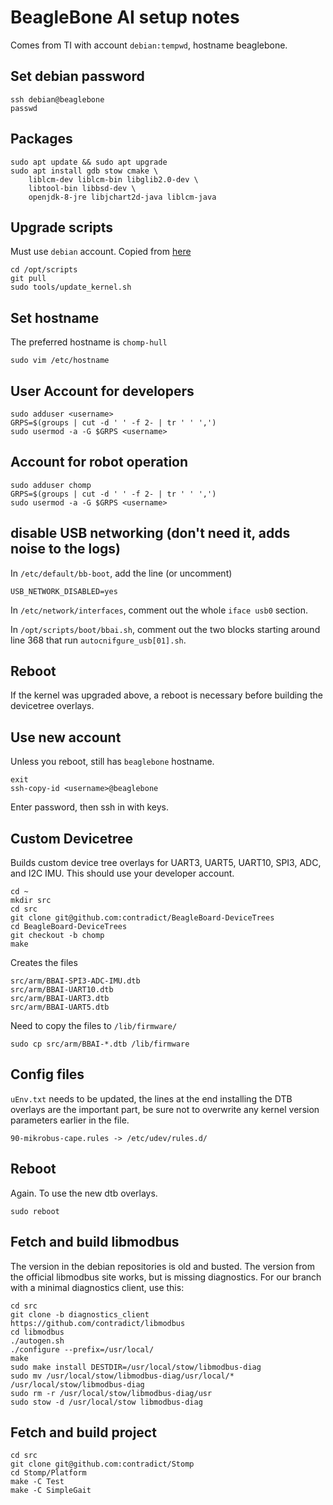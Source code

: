 # BeagleBone AI setup notes

Comes from TI with account `debian:tempwd`, hostname beaglebone.

## Set debian password

    ssh debian@beaglebone
    passwd

## Packages

    sudo apt update && sudo apt upgrade
    sudo apt install gdb stow cmake \
        liblcm-dev liblcm-bin libglib2.0-dev \
        libtool-bin libbsd-dev \
        openjdk-8-jre libjchart2d-java liblcm-java

## Upgrade scripts

Must use `debian` account. Copied from [here](https://beagleboard.org/upgrade)

    cd /opt/scripts
    git pull
    sudo tools/update_kernel.sh

## Set hostname

The preferred hostname is `chomp-hull`

    sudo vim /etc/hostname

## User Account for developers

    sudo adduser <username>
    GRPS=$(groups | cut -d ' ' -f 2- | tr ' ' ',')
    sudo usermod -a -G $GRPS <username>

## Account for robot operation

    sudo adduser chomp
    GRPS=$(groups | cut -d ' ' -f 2- | tr ' ' ',')
    sudo usermod -a -G $GRPS <username>

## disable USB networking (don't need it, adds noise to the logs)

In `/etc/default/bb-boot`, add the line (or uncomment)

    USB_NETWORK_DISABLED=yes

In `/etc/network/interfaces`, comment out the whole `iface usb0` section.

In `/opt/scripts/boot/bbai.sh`, comment out the two blocks starting around line
368 that run `autocnifgure_usb[01].sh`.

## Reboot

If the kernel was upgraded above, a reboot is necessary before building the
devicetree overlays.

## Use new account

Unless you reboot, still has `beaglebone` hostname.

    exit
    ssh-copy-id <username>@beaglebone

Enter password, then ssh in with keys.

## Custom Devicetree

Builds custom device tree overlays for UART3, UART5, UART10, SPI3, ADC, and I2C
IMU. This should use your developer account.

    cd ~
    mkdir src
    cd src
    git clone git@github.com:contradict/BeagleBoard-DeviceTrees
    cd BeagleBoard-DeviceTrees
    git checkout -b chomp
    make

Creates the files

    src/arm/BBAI-SPI3-ADC-IMU.dtb
    src/arm/BBAI-UART10.dtb
    src/arm/BBAI-UART3.dtb
    src/arm/BBAI-UART5.dtb

Need to copy the files to `/lib/firmware/`

    sudo cp src/arm/BBAI-*.dtb /lib/firmware

## Config files

`uEnv.txt` needs to be updated, the lines at the end installing the DTB overlays
are the important part, be sure not to overwrite any kernel version parameters
earlier in the file.

    90-mikrobus-cape.rules -> /etc/udev/rules.d/

## Reboot

Again. To use the new dtb overlays.

    sudo reboot

## Fetch and build libmodbus

The version in the debian repositories is old and busted. The version from the
official libmodbus site works, but is missing diagnostics. For our branch with a
minimal diagnostics client, use this:

    cd src
    git clone -b diagnostics_client https://github.com/contradict/libmodbus
    cd libmodbus
    ./autogen.sh
    ./configure --prefix=/usr/local/
    make
    sudo make install DESTDIR=/usr/local/stow/libmodbus-diag
    sudo mv /usr/local/stow/libmodbus-diag/usr/local/* /usr/local/stow/libmodbus-diag
    sudo rm -r /usr/local/stow/libmodbus-diag/usr
    sudo stow -d /usr/local/stow libmodbus-diag

## Fetch and build project

    cd src
    git clone git@github.com:contradict/Stomp
    cd Stomp/Platform
    make -C Test
    make -C SimpleGait
